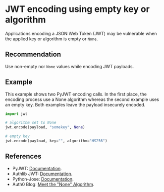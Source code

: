 # JWT encoding using empty key or algorithm
Applications encoding a JSON Web Token (JWT) may be vulnerable when the applied key or algorithm is empty or `None`.


## Recommendation
Use non-empty nor `None` values while encoding JWT payloads.


## Example
This example shows two PyJWT encoding calls. In the first place, the encoding process use a None algorithm whereas the second example uses an empty key. Both examples leave the payload insecurely encoded.


```python
import jwt

# algorithm set to None
jwt.encode(payload, "somekey", None)

# empty key
jwt.encode(payload, key="", algorithm="HS256")

```

## References
* PyJWT: [Documentation](https://pyjwt.readthedocs.io/en/stable/).
* Authlib JWT: [Documentation](https://docs.authlib.org/en/latest/specs/rfc7519.html).
* Python-Jose: [Documentation](https://github.com/mpdavis/python-jose).
* Auth0 Blog: [Meet the "None" Algorithm](https://auth0.com/blog/critical-vulnerabilities-in-json-web-token-libraries/#Meet-the--None--Algorithm).
